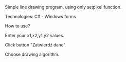 Simple line drawing program, using only setpixel function.

Technologies:
C# - Windows forms

How to use?

Enter your x1,x2,y1,y2 values.

Click button "Zatwierdź dane".

Choose drawing algorithm.
